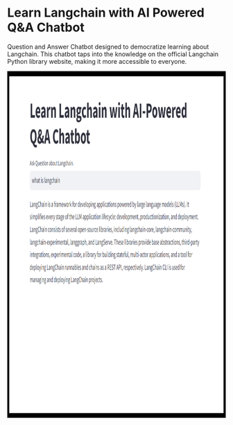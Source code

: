 # Learn Langchain with AI Powered Q&A Chatbot
Question and Answer Chatbot designed to democratize learning about Langchain. This chatbot taps into the knowledge on the official Langchain Python library website, making it more accessible to everyone.


<p align="center"><img src="https://github.com/Mps24-7uk/Learn-Langchain-with-AI-Powered-Q-A-Chatbot/blob/main/Images/Langchain_.png" width="1000" height="800"></p>
